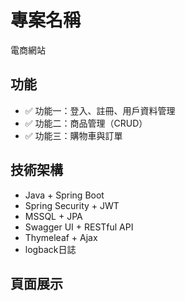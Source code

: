 
# 專案名稱
電商網站

##  功能
- ✅ 功能一：登入、註冊、用戶資料管理
- ✅ 功能二：商品管理（CRUD）
- ✅ 功能三：購物車與訂單

##  技術架構
- Java + Spring Boot
- Spring Security + JWT
- MSSQL + JPA
- Swagger UI + RESTful API
- Thymeleaf + Ajax
- logback日誌

##  頁面展示
